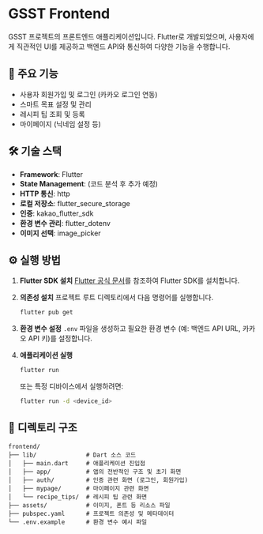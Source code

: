 # GSST Frontend

GSST 프로젝트의 프론트엔드 애플리케이션입니다. Flutter로 개발되었으며, 사용자에게 직관적인 UI를 제공하고 백엔드 API와 통신하여 다양한 기능을 수행합니다.

## 🚀 주요 기능

- 사용자 회원가입 및 로그인 (카카오 로그인 연동)
- 스마트 목표 설정 및 관리
- 레시피 팁 조회 및 등록
- 마이페이지 (닉네임 설정 등)

## 🛠️ 기술 스택

- **Framework**: Flutter
- **State Management**: (코드 분석 후 추가 예정)
- **HTTP 통신**: http
- **로컬 저장소**: flutter_secure_storage
- **인증**: kakao_flutter_sdk
- **환경 변수 관리**: flutter_dotenv
- **이미지 선택**: image_picker

## ⚙️ 실행 방법

1.  **Flutter SDK 설치**
    [Flutter 공식 문서](https://flutter.dev/docs/get-started/install)를 참조하여 Flutter SDK를 설치합니다.

2.  **의존성 설치**
    프로젝트 루트 디렉토리에서 다음 명령어를 실행합니다.
    ```bash
    flutter pub get
    ```

3.  **환경 변수 설정**
    `.env` 파일을 생성하고 필요한 환경 변수 (예: 백엔드 API URL, 카카오 API 키)를 설정합니다.

4.  **애플리케이션 실행**
    ```bash
    flutter run
    ```
    또는 특정 디바이스에서 실행하려면:
    ```bash
    flutter run -d <device_id>
    ```

## 📁 디렉토리 구조

```
frontend/
├── lib/              # Dart 소스 코드
│   ├── main.dart     # 애플리케이션 진입점
│   ├── app/          # 앱의 전반적인 구조 및 초기 화면
│   ├── auth/         # 인증 관련 화면 (로그인, 회원가입)
│   ├── mypage/       # 마이페이지 관련 화면
│   └── recipe_tips/  # 레시피 팁 관련 화면
├── assets/           # 이미지, 폰트 등 리소스 파일
├── pubspec.yaml      # 프로젝트 의존성 및 메타데이터
└── .env.example      # 환경 변수 예시 파일
```
